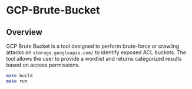 # GCP-Brute-Bucket

## Overview
GCP Brute Bucket is a tool designed to perform brute-force or crawling attacks on `storage.googleapis.com/` to identify exposed ACL buckets. The tool allows the user to provide a wordlist and returns categorized results based on access permissions.


```sh
make build
make run
```
